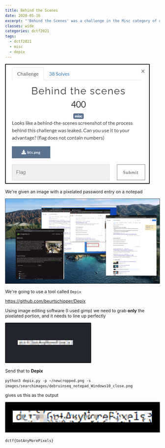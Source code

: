 ```yaml
---
title: Behind the Scenes
date: 2020-05-16
excerpt: "'Behind the Scenes' was a challenge in the Misc category of dctf 2021"
classes: wide
categories: dctf2021
tags:
  - dctf2021
  - misc
  - depix
---
```


![img](/assets/images/ctf/dctf2021-behindthescenes/0.png)

We're given an image with a pixelated password entry on a notepad


![img](/assets/images/ctf/dctf2021-behindthescenes/1.png)

We're going to use a tool called `Depix`

https://github.com/beurtschipper/Depix

Using image editing software (I used gimp) we need to grab **only** the pixelated portion, and it needs to line up perfectly


![img](/assets/images/ctf/dctf2021-behindthescenes/2.png)

Send that to **Depix**

`python3 depix.py -p ~/newcropped.png -s images/searchimages/debruinseq_notepad_Windows10_close.png
`

gives us this as the output


![img](/assets/images/ctf/dctf2021-behindthescenes/3.png)

`dctf{GotAnyMorePixels}`

